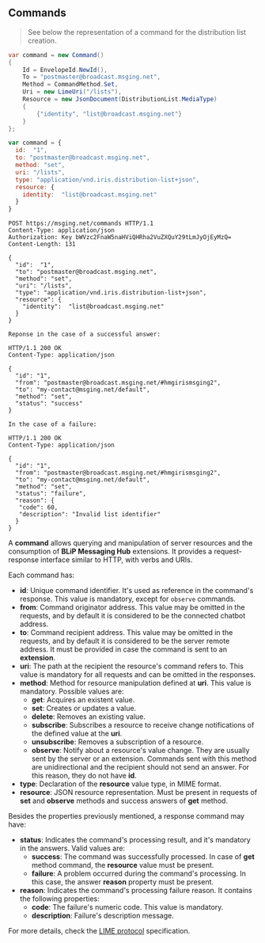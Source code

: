 ## Commands

> See below the representation of a command for the distribution list creation.

```csharp
var command = new Command()
{
    Id = EnvelopeId.NewId(),
    To = "postmaster@broadcast.msging.net",
    Method = CommandMethod.Set,
    Uri = new LimeUri("/lists"),
    Resource = new JsonDocument(DistributionList.MediaType)
    {
        {"identity", "list@broadcast.msging.net"}
    }
};
```

```javascript
var command = {
  id:  "1",
  to: "postmaster@broadcast.msging.net",
  method: "set",
  uri: "/lists",
  type: "application/vnd.iris.distribution-list+json",
  resource: {
    identity:  "list@broadcast.msging.net"
  }
} 
```

```http
POST https://msging.net/commands HTTP/1.1
Content-Type: application/json
Authorization: Key bWVzc2FnaW5naHViQHRha2VuZXQuY29tLmJyOjEyMzQ=
Content-Length: 131

{
  "id":  "1",
  "to": "postmaster@broadcast.msging.net",
  "method": "set",
  "uri": "/lists",
  "type": "application/vnd.iris.distribution-list+json",
  "resource": {
    "identity":  "list@broadcast.msging.net"
  }
} 
```


```http
Reponse in the case of a successful answer:

HTTP/1.1 200 OK
Content-Type: application/json

{
  "id": "1",
  "from": "postmaster@broadcast.msging.net/#hmgirismsging2",
  "to": "my-contact@msging.net/default",
  "method": "set",
  "status": "success"
} 
```

```http
In the case of a failure:

HTTP/1.1 200 OK
Content-Type: application/json

{
  "id": "1",
  "from": "postmaster@broadcast.msging.net/#hmgirismsging2",
  "to": "my-contact@msging.net/default",
  "method": "set",
  "status": "failure",
  "reason": {
   "code": 60,
   "description": "Invalid list identifier"
  }
} 
```

A **command** allows querying and manipulation of server resources and the consumption of **BLiP Messaging Hub** extensions. It provides a request-response interface similar to HTTP, with verbs and URIs.

Each command has:

- **id**: Unique command identifier. It's used as reference in the command's response. This value is mandatory, except for `observe` commands.
- **from**: Command originator address. This value may be omitted in the requests, and by default it is considered to be the connected chatbot address.
- **to**: Command recipient address. This value may be omitted in the requests, and by default it is considered to be the server remote address. It must be provided in case the command is sent to an **extension**.
- **uri**: The path at the recipient the resource's command refers to. This value is mandatory for all requests and can be omitted in the responses.
- **method**: Method for resource manipulation defined at **uri**. This value is mandatory. Possible values are:
  * **get**: Acquires an existent value.
  * **set**: Creates or updates a value.
  * **delete**: Removes an existing value.
  * **subscribe**: Subscribes a resource to receive change notifications of the defined value at the **uri**.
  * **unsubscribe**: Removes a subscription of a resource. 
  * **observe**: Notify about a resource's value change. They are usually sent by the server or an extension. Commands sent with this method are unidirectional and the recipient should not send an answer. For this reason, they do not have **id**.
- **type**: Declaration of the **resource** value type, in MIME format.
- **resource**: JSON resource representation. Must be present in requests of **set** and **observe** methods and success answers of **get** method.

Besides the properties previously mentioned, a response command may have:

- **status**: Indicates the command's processing result, and it's mandatory in the answers. Valid values are:
  * **success**: The command was successfully processed. In case of **get** method command, the **resource** value must be present.
  * **failure**: A problem occurred during the command's processing. In this case, the answer **reason** property must be present.
- **reason**: Indicates the command's processing failure reason. It contains the following properties:
  * **code**: The failure's numeric code. This value is mandatory.
  * **description**: Failure's description message.

For more details, check the [LIME protocol](http://limeprotocol.org/index.html#notification) specification.
